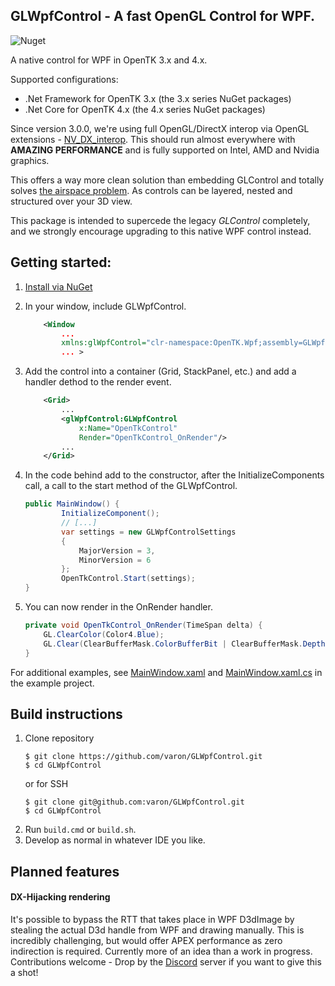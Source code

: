 ## GLWpfControl - A fast OpenGL Control for WPF.
![Nuget](https://img.shields.io/nuget/v/OpenTK.GLWpfControl.svg?color=green)

A native control for WPF in OpenTK 3.x and 4.x.

Supported configurations:
- .Net Framework for OpenTK 3.x (the 3.x series NuGet packages)
- .Net Core for OpenTK 4.x (the 4.x series NuGet packages)

Since version 3.0.0, we're using full OpenGL/DirectX interop via OpenGL extensions - [NV_DX_interop](https://www.khronos.org/registry/OpenGL/extensions/NV/WGL_NV_DX_interop.txt). This should run almost everywhere with **AMAZING PERFORMANCE** and is fully supported on Intel, AMD and Nvidia graphics.

This offers a way more clean solution than embedding GLControl and totally solves [the airspace problem](https://stackoverflow.com/questions/8006092/controls-dont-show-over-winforms-host). As controls can be layered, nested and structured over your 3D view.

This package is intended to supercede the legacy *GLControl* completely, and we strongly encourage upgrading to this native WPF control instead.

## Getting started:

1. [Install via NuGet](https://www.nuget.org/packages/OpenTK.GLWpfControl)
2. In your window, include GLWpfControl.
    ```XML
        <Window 
            ...
            xmlns:glWpfControl="clr-namespace:OpenTK.Wpf;assembly=GLWpfControl"
            ... >    
    ```
3. Add the control into a container (Grid, StackPanel, etc.) and add a handler dethod to the render event.

    ```XML
        <Grid>
            ...
            <glWpfControl:GLWpfControl 
                x:Name="OpenTkControl" 
                Render="OpenTkControl_OnRender"/>
            ...
        </Grid>
    ```
4. In the code behind add to the constructor, after the InitializeComponents call, a call to the start method of the GLWpfControl.
    ```CS
    public MainWindow() {
            InitializeComponent();
            // [...]
            var settings = new GLWpfControlSettings
            {
                MajorVersion = 3,
                MinorVersion = 6
            };
            OpenTkControl.Start(settings);
    }
    ```
5. You can now render in the OnRender handler.
    ```CS
    private void OpenTkControl_OnRender(TimeSpan delta) {
        GL.ClearColor(Color4.Blue);
        GL.Clear(ClearBufferMask.ColorBufferBit | ClearBufferMask.DepthBufferBit);
    }
    ```
For additional examples, see [MainWindow.xaml](https://github.com/varon/GLWpfControl/blob/master/src/GLWpfControlExample/MainWindow.xaml#L11) and [MainWindow.xaml.cs](https://github.com/varon/GLWpfControl/blob/master/src/GLWpfControlExample/MainWindow.xaml.cs#L18) in the example project.



## Build instructions

1. Clone repository 
    ```shell
    $ git clone https://github.com/varon/GLWpfControl.git
    $ cd GLWpfControl
    ```
    or for SSH 
    ```shell
    $ git clone git@github.com:varon/GLWpfControl.git
    $ cd GLWpfControl
    ```
2. Run `build.cmd` or `build.sh`.
3. Develop as normal in whatever IDE you like.


## Planned features

#### DX-Hijacking rendering

It's possible to bypass the RTT that takes place in WPF D3dImage by stealing the actual D3d handle from WPF and drawing manually. This is incredibly challenging, but would offer APEX performance as zero indirection is required. Currently more of an idea than a work in progress. Contributions welcome - Drop by the [Discord](https://discord.gg/6HqD48s) server if you want to give this a shot!
